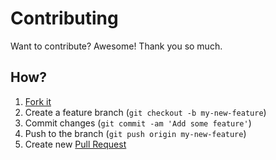 # Contributing

Want to contribute? Awesome! Thank you so much.

## How?

1. [Fork it](https://help.github.com/articles/fork-a-repo)
2. Create a feature branch (`git checkout -b my-new-feature`)
3. Commit changes (`git commit -am 'Add some feature'`)
4. Push to the branch (`git push origin my-new-feature`)
5. Create new [Pull
   Request](https://help.github.com/articles/using-pull-requests)
